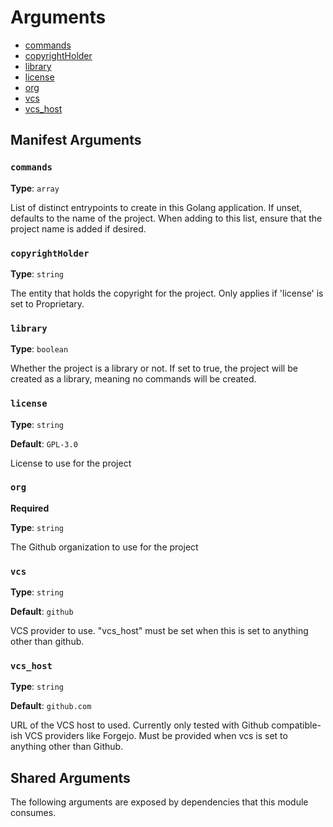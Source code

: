 <!-- Generated by 'stencil module gen-args'. DO NOT EDIT. -->

# Arguments

- [commands](#commands)
- [copyrightHolder](#copyrightHolder)
- [library](#library)
- [license](#license)
- [org](#org)
- [vcs](#vcs)
- [vcs_host](#vcs_host)

## Manifest Arguments

### `commands`

**Type**: `array`

List of distinct entrypoints to create in this Golang
application. If unset, defaults to the name of the project. When
adding to this list, ensure that the project name is added if
desired.

### `copyrightHolder`

**Type**: `string`

The entity that holds the copyright for the
project. Only applies if 'license' is set to Proprietary.

### `library`

**Type**: `boolean`

Whether the project is a library or not. If set to true, the
project will be created as a library, meaning no commands will
be created.

### `license`

**Type**: `string`

**Default**: `GPL-3.0`

License to use for the project

### `org`

**Required**

**Type**: `string`

The Github organization to use for the project

### `vcs`

**Type**: `string`

**Default**: `github`

VCS provider to use. "vcs_host" must be set when this is set to
anything other than github.

### `vcs_host`

**Type**: `string`

**Default**: `github.com`

URL of the VCS host to used. Currently only tested with Github
compatible-ish VCS providers like Forgejo. Must be provided when
vcs is set to anything other than Github.

## Shared Arguments

The following arguments are exposed by dependencies that this module
consumes.
